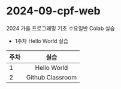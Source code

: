 # 2024-09-cpf-web
2024 가을 프로그래밍 기초 수요일반 Colab 실습

* 1주차 Hello World 실습

| 주차 | 실습 |
|:-----|:------:|
| 1  | Hello World |
| 2 | Github Classroom | 